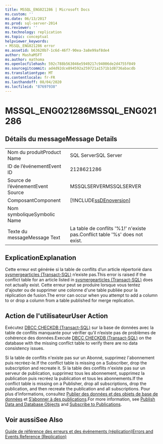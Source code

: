 ```yaml
---
title: MSSQL_ENG021286 | Microsoft Docs
ms.custom: ''
ms.date: 06/13/2017
ms.prod: sql-server-2014
ms.reviewer: ''
ms.technology: replication
ms.topic: conceptual
helpviewer_keywords:
- MSSQL_ENG021286 error
ms.assetid: b63620b7-1c6d-46f7-90ea-3a8e99af8de4
author: MashaMSFT
ms.author: mathoma
ms.openlocfilehash: 592c788b563046e5949217c94006de2d4755f049
ms.sourcegitcommit: ad4d92dce894592a259721a1571b1d8736abacdb
ms.translationtype: MT
ms.contentlocale: fr-FR
ms.lasthandoff: 08/04/2020
ms.locfileid: "87697938"
---
```

# <a name="mssql_eng021286"></a><span data-ttu-id="47ad1-102">MSSQL_ENG021286</span><span class="sxs-lookup"><span data-stu-id="47ad1-102">MSSQL_ENG021286</span></span>
    
## <a name="message-details"></a><span data-ttu-id="47ad1-103">Détails du message</span><span class="sxs-lookup"><span data-stu-id="47ad1-103">Message Details</span></span>  
  
|||  
|-|-|  
|<span data-ttu-id="47ad1-104">Nom du produit</span><span class="sxs-lookup"><span data-stu-id="47ad1-104">Product Name</span></span>|<span data-ttu-id="47ad1-105">SQL Server</span><span class="sxs-lookup"><span data-stu-id="47ad1-105">SQL Server</span></span>|  
|<span data-ttu-id="47ad1-106">ID de l’événement</span><span class="sxs-lookup"><span data-stu-id="47ad1-106">Event ID</span></span>|<span data-ttu-id="47ad1-107">21286</span><span class="sxs-lookup"><span data-stu-id="47ad1-107">21286</span></span>|  
|<span data-ttu-id="47ad1-108">Source de l’événement</span><span class="sxs-lookup"><span data-stu-id="47ad1-108">Event Source</span></span>|<span data-ttu-id="47ad1-109">MSSQLSERVER</span><span class="sxs-lookup"><span data-stu-id="47ad1-109">MSSQLSERVER</span></span>|  
|<span data-ttu-id="47ad1-110">Composant</span><span class="sxs-lookup"><span data-stu-id="47ad1-110">Component</span></span>|[!INCLUDE[ssDEnoversion](../../includes/ssdenoversion-md.md)]|  
|<span data-ttu-id="47ad1-111">Nom symbolique</span><span class="sxs-lookup"><span data-stu-id="47ad1-111">Symbolic Name</span></span>||  
|<span data-ttu-id="47ad1-112">Texte du message</span><span class="sxs-lookup"><span data-stu-id="47ad1-112">Message Text</span></span>|<span data-ttu-id="47ad1-113">La table de conflits '%1!' n'existe pas.</span><span class="sxs-lookup"><span data-stu-id="47ad1-113">Conflict table '%s' does not exist.</span></span>|  
  
## <a name="explanation"></a><span data-ttu-id="47ad1-114">Explication</span><span class="sxs-lookup"><span data-stu-id="47ad1-114">Explanation</span></span>  
 <span data-ttu-id="47ad1-115">Cette erreur est générée si la table de conflits d’un article répertorié dans [sysmergearticles &#40;Transact-SQL&#41;](/sql/relational-databases/system-tables/sysmergearticles-transact-sql) n’existe pas.</span><span class="sxs-lookup"><span data-stu-id="47ad1-115">This error is raised if the conflict table for an article listed in [sysmergearticles &#40;Transact-SQL&#41;](/sql/relational-databases/system-tables/sysmergearticles-transact-sql) does not actually exist.</span></span> <span data-ttu-id="47ad1-116">Cette erreur peut se produire lorsque vous tentez d'ajouter ou de supprimer une colonne d'une table publiée pour la réplication de fusion.</span><span class="sxs-lookup"><span data-stu-id="47ad1-116">The error can occur when you attempt to add a column to or drop a column from a table published for merge replication.</span></span>  
  
## <a name="user-action"></a><span data-ttu-id="47ad1-117">Action de l'utilisateur</span><span class="sxs-lookup"><span data-stu-id="47ad1-117">User Action</span></span>  
 <span data-ttu-id="47ad1-118">Exécutez [DBCC CHECKDB &#40;Transact-SQL&#41;](/sql/t-sql/database-console-commands/dbcc-checkdb-transact-sql) sur la base de données avec la table de conflits manquante pour vérifier qu’il n’existe pas de problèmes de cohérence des données.</span><span class="sxs-lookup"><span data-stu-id="47ad1-118">Execute [DBCC CHECKDB &#40;Transact-SQL&#41;](/sql/t-sql/database-console-commands/dbcc-checkdb-transact-sql) on the database with the missing conflict table to verify there are no data consistency issues.</span></span>  
  
 <span data-ttu-id="47ad1-119">Si la table de conflits n'existe pas sur un Abonné, supprimez l'abonnement puis recréez-le.</span><span class="sxs-lookup"><span data-stu-id="47ad1-119">If the conflict table is missing on a Subscriber, drop the subscription and recreate it.</span></span> <span data-ttu-id="47ad1-120">Si la table des conflits n'existe pas sur un serveur de publication, supprimez tous les abonnement, supprimez la publication puis recréez la publication et tous les abonnements.</span><span class="sxs-lookup"><span data-stu-id="47ad1-120">If the conflict table is missing on a Publisher, drop all subscriptions, drop the publication, and then recreate the publication and all subscriptions.</span></span> <span data-ttu-id="47ad1-121">Pour plus d’informations, consultez [Publier des données et des objets de base de données](publish/publish-data-and-database-objects.md) et [S’abonner à des publications](subscribe-to-publications.md).</span><span class="sxs-lookup"><span data-stu-id="47ad1-121">For more information, see [Publish Data and Database Objects](publish/publish-data-and-database-objects.md) and [Subscribe to Publications](subscribe-to-publications.md).</span></span>  
  
## <a name="see-also"></a><span data-ttu-id="47ad1-122">Voir aussi</span><span class="sxs-lookup"><span data-stu-id="47ad1-122">See Also</span></span>  
 [<span data-ttu-id="47ad1-123">Guide de référence des erreurs et des événements &#40;réplication&#41;</span><span class="sxs-lookup"><span data-stu-id="47ad1-123">Errors and Events Reference &#40;Replication&#41;</span></span>](errors-and-events-reference-replication.md)  
  
  
